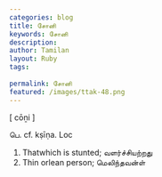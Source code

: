 ```yaml
---
categories: blog
title: சோனி
keywords: சோனி
description: 
author: Tamilan
layout: Ruby
tags: 
 
permalink: சோனி
featured: /images/ttak-48.png
---
```

  
[ cōṉi ]  
  
பெ. cf. kṣīṇa. Loc  
1. Thatwhich is stunted; வளர்ச்சியற்றது  
2. Thin orlean person; மெலிந்தவன்ள்